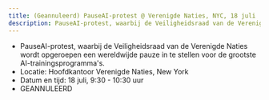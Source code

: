```yaml
---
title: (Geannuleerd) PauseAI-protest @ Verenigde Naties, NYC, 18 juli
description: PauseAI-protest, waarbij de Veiligheidsraad van de Verenigde Naties wordt opgeroepen een wereldwijde pauze in te stellen voor de grootste AI-trainingsprogramma's.
---
```

- PauseAI-protest, waarbij de Veiligheidsraad van de Verenigde Naties wordt opgeroepen een wereldwijde pauze in te stellen voor de grootste AI-trainingsprogramma's.
- Locatie: Hoofdkantoor Verenigde Naties, New York
- Datum en tijd: 18 juli, 9:30 - 10:30 uur
- GEANNULEERD